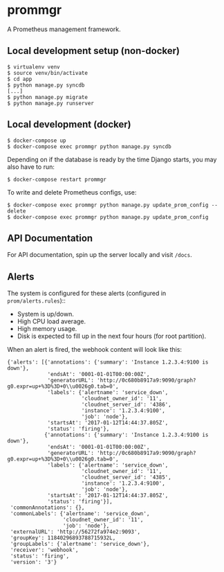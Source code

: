 # prommgr
A Prometheus management framework.


## Local development setup (non-docker)

```
$ virtualenv venv
$ source venv/bin/activate
$ cd app
$ python manage.py syncdb
[...]
$ python manage.py migrate
$ python manage.py runserver
```

## Local development (docker)

```
$ docker-compose up
$ docker-compose exec prommgr python manage.py syncdb
```

Depending on if the database is ready by the time Django starts, you may also have to run:
```
$ docker-compose restart prommgr
```

To write and delete Prometheus configs, use:

```
$ docker-compose exec prommgr python manage.py update_prom_config --delete
$ docker-compose exec prommgr python manage.py update_prom_config
```

## API Documentation

For API documentation, spin up the server locally and visit `/docs`.

## Alerts

The system is configured for these alerts (configured in `prom/alerts.rules`)::

 * System is up/down.
 * High CPU load average.
 * High memory usage.
 * Disk is expected to fill up in the next four hours (for root partition).

When an alert is fired, the webhook content will look like this:

```
{'alerts': [{'annotations': {'summary': 'Instance 1.2.3.4:9100 is down'},
             'endsAt': '0001-01-01T00:00:00Z',
             'generatorURL': 'http://0c680b8917a9:9090/graph?g0.expr=up+%3D%3D+0\\u0026g0.tab=0',
             'labels': {'alertname': 'service_down',
                        'cloudnet_owner_id': '11',
                        'cloudnet_server_id': '4386',
                        'instance': '1.2.3.4:9100',
                        'job': 'node'},
             'startsAt': '2017-01-12T14:44:37.805Z',
             'status': 'firing'},
            {'annotations': {'summary': 'Instance 1.2.3.4:9100 is down'},
             'endsAt': '0001-01-01T00:00:00Z',
             'generatorURL': 'http://0c680b8917a9:9090/graph?g0.expr=up+%3D%3D+0\\u0026g0.tab=0',
             'labels': {'alertname': 'service_down',
                        'cloudnet_owner_id': '11',
                        'cloudnet_server_id': '4385',
                        'instance': '1.2.3.4:9100',
                        'job': 'node'},
             'startsAt': '2017-01-12T14:44:37.805Z',
             'status': 'firing'}],
 'commonAnnotations': {},
 'commonLabels': {'alertname': 'service_down',
                  'cloudnet_owner_id': '11',
                  'job': 'node'},
 'externalURL': 'http://56272fa974e2:9093',
 'groupKey': 11840296893788715932L,
 'groupLabels': {'alertname': 'service_down'},
 'receiver': 'webhook',
 'status': 'firing',
 'version': '3'}
```
